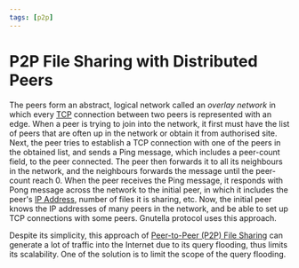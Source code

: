 ```yaml
---
tags: [p2p]
---
```


# P2P File Sharing with Distributed Peers

The peers form an abstract, logical network called an *overlay network* in which
every [TCP](202206151232.md) connection between two peers is represented with an
edge. When a peer is trying to join into the network, it first must have the
list of peers that are often up in the network or obtain it from authorised
site. Next, the peer tries to establish a TCP connection with one of the peers
in the obtained list, and sends a Ping message, which includes a peer-count
field, to the peer connected. The peer then forwards it to all its neighbours in
the network, and the neighbours forwards the message until the peer-count reach
0. When the peer receives the Ping message, it responds with Pong message
across the network to the initial peer, in which it includes the peer's
[IP Address](202206281021.md), number of files it is sharing, etc. Now, the
initial peer knows the IP addresses of many peers in the network, and be able to
set up TCP connections with some peers. Gnutella protocol uses this approach.

Despite its simplicity, this approach of [Peer-to-Peer (P2P) File Sharing](202303081138.md)
can generate a lot of traffic into the Internet due to its query flooding, thus
limits its scalability. One of the solution is to limit the scope of the query
flooding.
